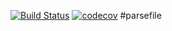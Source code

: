 [![Build Status](https://travis-ci.org/AlexandrKaleganov/akaleganov.svg?branch=master)](https://travis-ci.org/AlexandrKaleganov/akaleganov)
[![codecov](https://codecov.io/gh/AlexandrKaleganov/parsefile/branch/master/graph/badge.svg)](https://codecov.io/gh/AlexandrKaleganov/parsefile)
#parsefile
